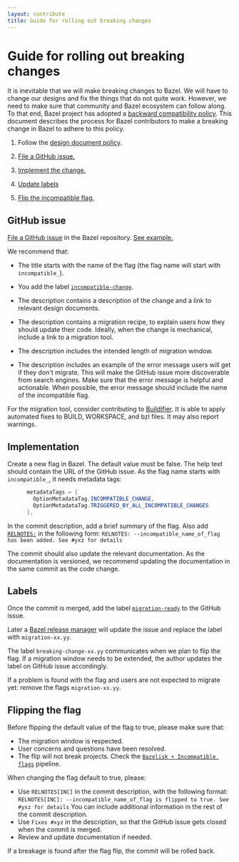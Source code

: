 ```yaml
---
layout: contribute
title: Guide for rolling out breaking changes
---
```


# Guide for rolling out breaking changes

It is inevitable that we will make breaking changes to Bazel. We will have to
change our designs and fix the things that do not quite work. However, we need
to make sure that community and Bazel ecosystem can follow along. To that end,
Bazel project has adopted a 
[backward compatibility policy](https://docs.bazel.build/versions/master/backward-compatibility.html).
This document describes the process for Bazel contributors to make a breaking
change in Bazel to adhere to this policy.

1. Follow the [design document policy](designs/index.html).

1. [File a GitHub issue.](#github-issue)

1. [Implement the change.](#implementation)

1. [Update labels](#labels)

1. [Flip the incompatible flag.](#flipping-the-flag)


## GitHub issue

[File a GitHub issue](https://github.com/bazelbuild/bazel/issues) in the Bazel
repository. [See example.](https://github.com/bazelbuild/bazel/issues/6611)

We recommend that:

* The title starts with the name of the flag (the flag name will start with
  `incompatible_`).

* You add the label [`incompatible-change`](https://github.com/bazelbuild/bazel/labels/incompatible-change).

* The description contains a description of the change and a link to relevant
  design documents.

* The description contains a migration recipe, to explain users how they should
  update their code. Ideally, when the change is mechanical, include a link to a
  migration tool.

* The description includes the intended length of migration window.

* The description includes an example of the error message users will get if
  they don't migrate. This will make the GitHub issue more discoverable from
  search engines. Make sure that the error message is helpful and actionable.
  When possible, the error message should include the name of the incompatible
  flag.

For the migration tool, consider contributing to
[Buildifier](https://github.com/bazelbuild/buildtools/blob/master/buildifier/README.md).
It is able to apply automated fixes to BUILD, WORKSPACE, and bzl files. It may
also report warnings.


## Implementation

Create a new flag in Bazel. The default value must be false. The help text
should contain the URL of the GitHub issue. As the flag name starts with
`incompatible_`, it needs metadata tags:

```java
      metadataTags = {
        OptionMetadataTag.INCOMPATIBLE_CHANGE,
        OptionMetadataTag.TRIGGERED_BY_ALL_INCOMPATIBLE_CHANGES
      },
```

In the commit description, add a brief summary of the flag. 
Also add [`RELNOTES:`](release-notes.html) in the following form: `RELNOTES: --incompatible_name_of_flag has been added. See #yxz for details`

The commit should also update the relevant documentation. As the documentation
is versioned, we recommend updating the documentation in the same commit
as the code change.


## Labels

Once the commit is merged, add the label
[`migration-ready`](https://github.com/bazelbuild/bazel/labels/migration-ready)
to the GitHub issue.

Later a [Bazel release manager](https://github.com/bazelbuild/continuous-integration/blob/master/docs/release-playbook.md)
will update the issue and replace the label with `migration-xx.yy`.

The label `breaking-change-xx.yy` communicates when we plan to flip the flag. If
a migration window needs to be extended, the author updates the label on GitHub
issue accordingly.

If a problem is found with the flag and users are not expected to migrate yet:
remove the flags `migration-xx.yy`.


## Flipping the flag

Before flipping the default value of the flag to true, please make sure that:

  * The migration window is respected.
  * User concerns and questions have been resolved.
  * The flip will not break projects. Check the [`Bazelisk + Incompatible
    flags`](https://buildkite.com/bazel/bazelisk-plus-incompatible-flags/) pipeline.

When changing the flag default to true, please:

  * Use `RELNOTES[INC]` in the commit description, with the
    following format:
    `RELNOTES[INC]: --incompatible_name_of_flag is flipped to true. See #yxz for details`
    You can include additional information in the rest of the commit description.
  * Use `Fixes #xyz` in the description, so that the GitHub issue gets closed
    when the commit is merged.
  * Review and update documentation if needed.

If a breakage is found after the flag flip, the commit will be rolled back.
